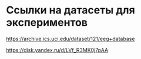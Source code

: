 # Ссылки на датасеты для экспериментов

https://archive.ics.uci.edu/dataset/121/eeg+database

https://disk.yandex.ru/d/LVf_R3MK0j7pAA
